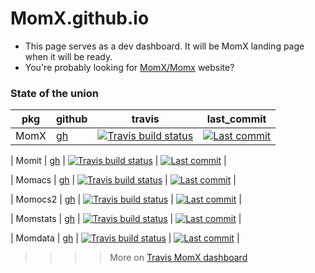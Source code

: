 # MomX.github.io

* This page serves as a dev dashboard. It will be MomX landing page when it will be ready.
* You're probably looking for [MomX/Momx](http://momx.github.io/MomX/) website?

### State of the union

| pkg      | github                                | travis | last_commit |
| -------- | ------------------------------------- | ------ | ------------|
| MomX     | [gh](https://github.com/MomX/MomX)     | [![Travis build status](https://travis-ci.org/MomX/MomX.svg?branch=master)](https://travis-ci.org/MomX/MomX)         | [![Last commit](https://img.shields.io/github/last-commit/MomX/MomX.svg)](https://github.com/MomX/MomX/commits/master)|

| Momit    | [gh](https://github.com/MomX/Momit)    | [![Travis build status](https://travis-ci.org/MomX/Momit.svg?branch=master)](https://travis-ci.org/MomX/Momit)       | [![Last commit](https://img.shields.io/github/last-commit/MomX/Momit.svg)](https://github.com/MomX/Momit/commits/master) |

| Momacs   | [gh](https://github.com/MomX/Momacs)   | [![Travis build status](https://travis-ci.org/MomX/Momacs.svg?branch=master)](https://travis-ci.org/MomX/Momacs)     | [![Last commit](https://img.shields.io/github/last-commit/MomX/Momacs.svg)](https://github.com/MomX/Momacs/commits/master) |

| Momocs2  | [gh](https://github.com/MomX/Momocs2)  | [![Travis build status](https://travis-ci.org/MomX/Momocs2.svg?branch=master)](https://travis-ci.org/MomX/Momocs2)   | [![Last commit](https://img.shields.io/github/last-commit/MomX/Momocs2.svg)](https://github.com/MomX/Momocs2/commits/master) |

| Momstats | [gh](https://github.com/MomX/Momstats) | [![Travis build status](https://travis-ci.org/MomX/Momstats.svg?branch=master)](https://travis-ci.org/MomX/Momstats) | [![Last commit](https://img.shields.io/github/last-commit/MomX/Mommstats.svg)](https://github.com/MomX/Momstats/commits/master) |

| Momdata  | [gh](https://github.com/MomX/Momdata)  | [![Travis build status](https://travis-ci.org/MomX/Momdata.svg?branch=master)](https://travis-ci.org/MomX/Momdata)   | [![Last commit](https://img.shields.io/github/last-commit/MomX/Momdata.svg)](https://github.com/MomX/Momdata/commits/master) |


> >>> More on [Travis MomX dashboard](https://travis-ci.org/github/MomX)
